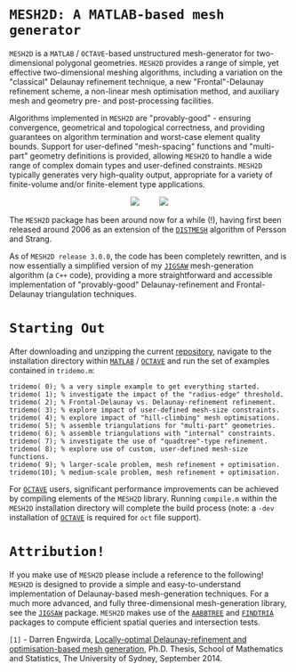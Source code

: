 # `MESH2D: A MATLAB-based mesh generator`

`MESH2D` is a `MATLAB` / `OCTAVE`-based unstructured mesh-generator for two-dimensional polygonal geometries. `MESH2D` provides a range of simple, yet effective two-dimensional meshing algorithms, including a variation on the "classical" Delaunay refinement technique, a new "Frontal"-Delaunay refinement scheme, a non-linear mesh optimisation method, and auxiliary mesh and geometry pre- and post-processing facilities. 

Algorithms implemented in `MESH2D` are "provably-good" - ensuring convergence, geometrical and topological correctness, and providing guarantees on algorithm termination and worst-case element quality bounds. Support for user-defined "mesh-spacing" functions and "multi-part" geometry definitions is provided, allowing `MESH2D` to handle a wide range of complex domain types and user-defined constraints. `MESH2D` typically generates very high-quality output, appropriate for a variety of finite-volume and/or finite-element type applications.

<p align="center">
  <img src = "../master/poly-data/lake-1-small.png"> &nbsp &nbsp &nbsp &nbsp
  <img src = "../master/poly-data/lake-2-small.png">
</p>

The `MESH2D` package has been around now for a while (!), having first been released around 2006 as an extension of the <a href="http://persson.berkeley.edu/distmesh/">`DISTMESH`</a> algorithm of Persson and Strang. 

As of `MESH2D release 3.0.0`, the code has been completely rewritten, and is now essentially a simplified version of my <a href="https://github.com/dengwirda/jigsaw-matlab/">`JIGSAW`</a> mesh-generation algorithm (a `C++` code), providing a more straightforward and accessible implementation of "provably-good" Delaunay-refinement and Frontal-Delaunay triangulation techniques. 


# `Starting Out`

After downloading and unzipping the current <a href="https://github.com/dengwirda/mesh2d/archive/master.zip">repository</a>, navigate to the installation directory within <a href="http://www.mathworks.com">`MATLAB`</a> / <a href="https://www.gnu.org/software/octave">`OCTAVE`</a> and run the set of examples contained in `tridemo.m`:
```
tridemo( 0); % a very simple example to get everything started.
tridemo( 1); % investigate the impact of the "radius-edge" threshold.
tridemo( 2); % Frontal-Delaunay vs. Delaunay-refinement refinement.
tridemo( 3); % explore impact of user-defined mesh-size constraints.
tridemo( 4); % explore impact of "hill-climbing" mesh optimisations.
tridemo( 5); % assemble triangulations for "multi-part" geometries.
tridemo( 6); % assemble triangulations with "internal" constraints.
tridemo( 7); % investigate the use of "quadtree"-type refinement.
tridemo( 8); % explore use of custom, user-defined mesh-size functions.
tridemo( 9); % larger-scale problem, mesh refinement + optimisation. 
tridemo(10); % medium-scale problem, mesh refinement + optimisation. 
```

For <a href="https://www.gnu.org/software/octave">`OCTAVE`</a> users, significant performance improvements can be achieved by compiling elements of the `MESH2D` library. Running `compile.m` within the `MESH2D` installation directory will complete the build process (note: a `-dev` installation of <a href="https://www.gnu.org/software/octave">`OCTAVE`</a> is required for `oct` file support).


# `Attribution!`

If you make use of `MESH2D` please include a reference to the following! `MESH2D` is designed to provide a simple and easy-to-understand implementation of Delaunay-based mesh-generation techniques. For a much more advanced, and fully three-dimensional mesh-generation library, see the <a href="https://github.com/dengwirda/jigsaw-matlab/">`JIGSAW`</a> package. `MESH2D` makes use of the <a href="https://github.com/dengwirda/aabb-tree">`AABBTREE`</a> and <a href="https://github.com/dengwirda/find-tria">`FINDTRIA`</a> packages to compute efficient spatial queries and intersection tests. 

`[1]` - Darren Engwirda, <a href="http://hdl.handle.net/2123/13148">Locally-optimal Delaunay-refinement and optimisation-based mesh generation</a>, Ph.D. Thesis, School of Mathematics and Statistics, The University of Sydney, September 2014.
